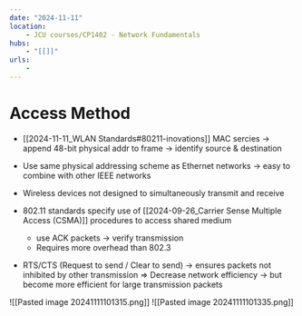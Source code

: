```yaml
---
date: "2024-11-11"
location: 
    - JCU courses/CP1402 - Network Fundamentals
hubs: 
    - "[[]]"
urls:
    - 
---
```


# Access Method
+ [[2024-11-11_WLAN Standards#80211-inovations]] MAC sercies -> append 48-bit physical addr to frame -> identify source & destination
+ Use same physical addressing scheme as Ethernet networks -> easy to combine with other IEEE networks
+ Wireless devices not designed to simultaneously transmit and receive

+ 802.11 standards specify use of [[2024-09-26_Carrier Sense Multiple Access (CSMA)]] procedures to access shared medium
    + use ACK packets -> verify transmission
    + Requires more overhead than 802.3

+ RTS/CTS (Request to send / Clear to send) -> ensures packets not inhibited by other transmission
=> Decrease network efficiency -> but become more efficient for large transmission packets

![[Pasted image 20241111101315.png]]
![[Pasted image 20241111101335.png]]